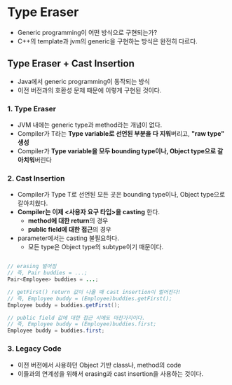 # Type Eraser
  - Generic programming이 어떤 방식으로 구현되는가?
  - C++의 template과 jvm의 generic을 구현하는 방식은 완전히 다르다.
  
## Type Eraser + Cast Insertion
  - Java에서 generic programming이 동작되는 방식
  - 이전 버전과의 호환성 문제 때문에 이렇게 구현된 것이다.

### 1. Type Eraser
  - JVM 내에는 generic type과 method라는 개념이 없다.
  - Compiler가 T라는 **Type variable로 선언된 부분을 다 지워**버리고, **"raw type" 생성**
  - Compiler가 **Type variable을 모두 bounding type이나, Object type으로 갈아치워**버린다
  
### 2. Cast Insertion
  - Compiler가 Type T로 선언된 모든 곳은 bounding type이나, Object type으로 갈아치웠다.
  - **Compiler는 이제 <사용자 요구 타입>을 casting** 한다.
    - **method에 대한 return**의 경우
    - **public field에 대한 접근**의 경우 
  - parameter에서는 casting 불필요하다.
    - 모든 type은 Object type의 subtype이기 때문이다. 

```java

// erasing 벌어짐
// 즉, Pair buddies = ...;
Pair<Employee> buddies = ...;

// getFirst() return 값이 나올 때 cast insertion이 벌어진다!
// 즉, Employee buddy = (Employee)buddies.getFirst();
Employee buddy = buddies.getFirst();

// public field 값에 대한 접근 시에도 마찬가지이다.
// 즉, Employee buddy = (Employee)buddies.first;
Employee buddy = buddies.first;

```

### 3. Legacy Code
  - 이전 버전에서 사용하던 Object 기반 class나, method의 code
  - 이들과의 연계성을 위해서 erasing과 cast insertion을 사용하는 것이다.

